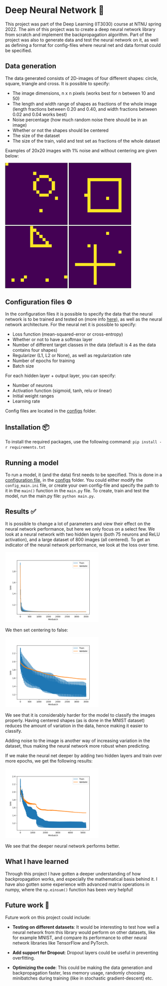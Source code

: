 # Deep Neural Network 🧠

This project was part of the Deep Learning (IT3030) course at NTNU spring 2022. The aim of this project was to create a deep neural network library from scratch and implement the backpropagation algorithm. Part of the project was also to generate data and test the neural network on it, as well as defining a format for config-files where neural net and data format could be specified.

## Data generation

The data generated consists of 2D-images of four different shapes: circle, square, triangle and cross. It is possible to specify:

- The image dimensions, n x n pixels (works best for n between 10 and 50)
- The length and width range of shapes as fractions of the whole image (length fractions between 0.20 and 0.40, and width fractions between 0.02 and 0.04 works best)
- Noise percentage (how much random noise there should be in an image)
- Whether or not the shapes should be centered
- The size of the dataset
- The size of the train, valid and test set as fractions of the whole dataset

Examples of 20x20 images with 1% noise and without centering are given below:

<img src="images/circle20.png" alt="drawing" width="200"/> <img src="images/square20.png" alt="drawing" width="200"/>
<img src="images/triangle20.png" alt="drawing" width="200"/> <img src="images/cross20.png" alt="drawing" width="200"/>

## Configuration files ⚙️

In the configuration files it is possible to specify the data that the neural network is to be trained and tested on (more info [here](#data-generation)), as well as the neural network architecture. For the neural net it is possible to specify:

- Loss function (mean-squared-error or cross-entropy)
- Whether or not to have a softmax layer
- Number of different target classes in the data (default is 4 as the data contains four shapes)
- Regularizer (L1, L2 or None), as well as regularization rate
- Number of epochs for training
- Batch size

For each hidden layer + output layer, you can specify:

- Number of neurons
- Activation function (sigmoid, tanh, relu or linear)
- Initial weight ranges
- Learning rate

Config files are located in the [configs](/configs/) folder.

## Installation 📦

To install the required packages, use the following command: `pip install -r requirements.txt`

## Running a model

To run a model, it (and the data) first needs to be specified. This is done in a [configuration file](#configuration-files), in the [configs](/configs/) folder. You could either modify the `config_main.ini` file, or create your own config-file and specify the path to it in the `main()` function in the `main.py` file. To create, train and test the model, run the main.py file: `python main.py`.

## Results ✅

It is possible to change a lot of parameters and view their effect on the neural network performance, but here we only focus on a select few. We look at a neural network with two hidden layers (both 75 neurons and ReLU activation), and a large dataset of 800 images (all centered). To get an indicator of the neural network performance, we look at the loss over time.

<img src="images/two_hidden_large_data_centring.png" alt="drawing" width="300"/>

We then set centering to false:

<img src="images/two_hidden_large_data_no_centring.png" alt="drawing" width="300"/>

We see that it is considerably harder for the model to classify the images properly. Having centered shapes (as is done in the MNIST dataset) reduces the amount of variation in the data, hence making it easier to classify.

Adding noise to the image is another way of increasing variation in the dataset, thus making the neural network more robust when predicting.

If we make the neural net deeper by adding two hidden layers and train over more epochs, we get the following results:

<img src="images/four_hidden_large_data_no_centering.png" alt="drawing" width="300"/>

We see that the deeper neural network performs better.

## What I have learned

Through this project I have gotten a deeper understanding of how backpropagation works, and especially the mathematical basis behind it. I have also gotten some experience with advanced matrix operations in numpy, where the `np.einsum()` function has been very helpful!

## Future work 🚀

Future work on this project could include:

* **Testing on different datasets**: It would be interesting to test how well a neural network from this library would perform on other datasets, like for example MNIST, and compare its performance to other neural network libraries like TensorFlow and PyTorch.

* **Add support for Dropout**: Dropout layers could be useful in preventing overfitting.

* **Optimizing the code**: This could be making the data generation and backpropagation faster, less memory usage, randomly choosing minibatches during training (like in stochastic gradient-descent) etc.
